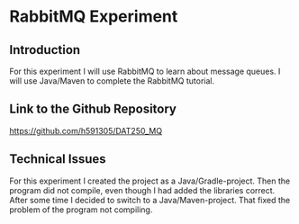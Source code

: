 # RabbitMQ Experiment

## Introduction
For this experiment I will use RabbitMQ to learn about message queues. I will use Java/Maven to complete the RabbitMQ tutorial. 

## Link to the Github Repository
https://github.com/h591305/DAT250_MQ 

## Technical Issues
For this experiment I created the project as a Java/Gradle-project. Then the program did not compile, even though I had added the libraries correct.
After some time I decided to switch to a Java/Maven-project. That fixed the problem of the program not compiling.
